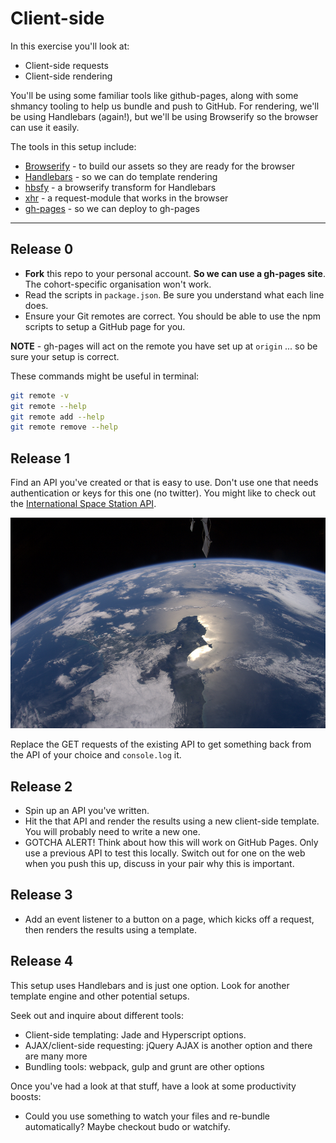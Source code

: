 # Client-side

In this exercise you'll look at:

 - Client-side requests
 - Client-side rendering

You'll be using some familiar tools like github-pages, along with some shmancy tooling to help us bundle and push to GitHub. For rendering, we'll be using Handlebars (again!), but we'll be using Browserify so the browser can use it easily.

The tools in this setup include: 

- [Browserify](https://www.npmjs.com/package/browserify) - to build our assets so they are ready for the browser
- [Handlebars](http://handlebarsjs.com/) - so we can do template rendering
- [hbsfy](https://www.npmjs.com/package/hbsfy) - a browserify transform for Handlebars
- [xhr](https://www.npmjs.com/package/xhr) - a request-module that works in the browser
- [gh-pages](https://www.npmjs.com/package/gh-pages) - so we can deploy to gh-pages

---

## Release 0

- **Fork** this repo to your personal account. **So we can use a gh-pages site**. The cohort-specific organisation won't work.
- Read the scripts in `package.json`. Be sure you understand what each line does.
- Ensure your Git remotes are correct. You should be able to use the npm scripts to setup a GitHub page for you.

**NOTE** - gh-pages will act on the remote you have set up at `origin` ... so be sure your setup is correct.

These commands might be useful in terminal: 

```sh
git remote -v
git remote --help
git remote add --help
git remote remove --help
```


## Release 1

Find an API you've created or that is easy to use. Don't use one that needs authentication or keys for this one (no twitter). You might like to check out the [International Space Station API](http://wheretheiss.at/w/developer).

![NZ from the ISS](nz_from_iss.png)

Replace the GET requests of the existing API to get something back from the API of your choice and `console.log` it.


## Release 2

- Spin up an API you've written.
- Hit the that API and render the results using a new client-side template. You will probably need to write a new one. 
- GOTCHA ALERT! Think about how this will work on GitHub Pages. Only use a previous API to test this locally. Switch out for one on the web when you push this up, discuss in your pair why this is important.


## Release 3

- Add an event listener to a button on a page, which kicks off a request, then renders the results using a template.


## Release 4

This setup uses Handlebars and is just one option.  Look for another template engine and other potential setups. 

Seek out and inquire about different tools: 

- Client-side templating: Jade and Hyperscript options.
- AJAX/client-side requesting: jQuery AJAX is another option and there are many more
- Bundling tools: webpack, gulp and grunt are other options

Once you've had a look at that stuff, have a look at some productivity boosts: 

- Could you use something to watch your files and re-bundle automatically? Maybe checkout budo or watchify.

